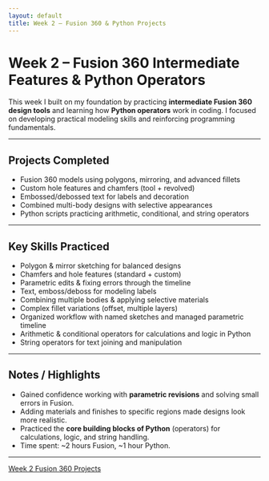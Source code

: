 ```yaml
---
layout: default
title: Week 2 – Fusion 360 & Python Projects
---
```


# Week 2 – Fusion 360 Intermediate Features & Python Operators

This week I built on my foundation by practicing **intermediate Fusion 360 design tools** and learning how **Python operators** work in coding. I focused on developing practical modeling skills and reinforcing programming fundamentals.

---

## Projects Completed
- Fusion 360 models using polygons, mirroring, and advanced fillets  
- Custom hole features and chamfers (tool + revolved)  
- Embossed/debossed text for labels and decoration  
- Combined multi-body designs with selective appearances  
- Python scripts practicing arithmetic, conditional, and string operators  

---

## Key Skills Practiced
- Polygon & mirror sketching for balanced designs  
- Chamfers and hole features (standard + custom)  
- Parametric edits & fixing errors through the timeline  
- Text, emboss/deboss for modeling labels  
- Combining multiple bodies & applying selective materials  
- Complex fillet variations (offset, multiple layers)  
- Organized workflow with named sketches and managed parametric timeline  
- Arithmetic & conditional operators for calculations and logic in Python  
- String operators for text joining and manipulation  

---

## Notes / Highlights
- Gained confidence working with **parametric revisions** and solving small errors in Fusion.  
- Adding materials and finishes to specific regions made designs look more realistic.  
- Practiced the **core building blocks of Python** (operators) for calculations, logic, and string handling.  
- Time spent: ~2 hours Fusion, ~1 hour Python.  

---

[Week 2 Fusion 360 Projects](/projects/fusion360/week2/projects/fusion360/week2/AllModelsWeek2.f3d)

